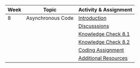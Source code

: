 | Week | Topic             | Activity & Assignment          |
|------|-------------------|--------------------------------|
| 8    | Asynchronous Code | [Introduction](./Introduction%20And%20Instructions.pdf)                   |
|      |                   | [Discusssions]()                   |
|      |                   | [Knowledge Check 8.1](https://docs.google.com/forms/d/1pTL7L2PmyBjvdU6dyC_x90Pp7OXqcCAeXeXb-kqloII/edit)           |
|      |                   | [Knowledge Check 8.2](https://docs.google.com/forms/d/1E5nlD-G8bcfY7uYnrSNFC0DLa54B42J-3bi3rzTFqi8/edit)           |
|      |                   | [Coding Assignment](https://classroom.github.com/a/dmiCxm4t) |
|      |                   | [Additional Resources](./Additional%20Resources.pdf)           |
